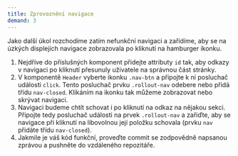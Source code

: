 ```yaml
---
title: Zprovoznění navigace
demand: 3
---
```


Jako další úkol rozchodíme zatím nefunkční navigaci a zařídíme, aby se na úzkých displejích navigace zobrazovala po kliknutí na hamburger ikonku.

1. Nejdříve do příslušných komponent přidejte attributy `id` tak, aby odkazy v navigaci po kliknutí přesunuly uživatele na správnou část stránky.
1. V komponentě `Header` vyberte ikonku `.nav-btn` a připojte k ní posluchač události `click`. Tento posluchač prvku `.rollout-nav` odebere nebo přidá třídu `nav-closed`. Klikáním na ikonku tak můžeme zobrazovat nebo skrývat navigaci.
1. Navigaci budeme chtít schovat i po kliknutí na odkaz na nějakou sekci. Připojte tedy posluchač události na prvek `.rollout-nav` a zařiďte, aby se navigace při kliknutí na libovolnou její položku schovala (prvku `nav` přidáte třídu `nav-closed`).
1. Jakmile je váš kód funkční, proveďte commit se zodpovědně napsanou zprávou a pushněte do vzdáleného repozitáře.
